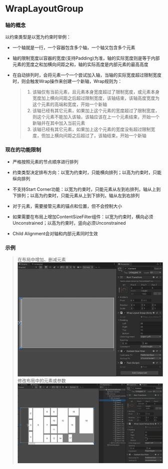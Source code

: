 # WrapLayoutGroup

### 轴的概念

以约束类型是以宽为约束时举例：

+ 一个轴就是一行，一个容器包含多个轴，一个轴又包含多个元素

+ 轴的限制宽度以容器的宽度(支持Padding)为准，轴的实际宽度则是等于内部元素的宽度之和加横向间距之和，轴的实际高度是内部元素的最高高度

+ 在自动排列时，会将元素一个一个尝试加入轴，当轴的实际宽度超过限制宽度时，则会触发Wrap操作来创建一个新轴，Wrap规则为：
    > 1. 该轴仅有当前元素，且元素本身宽度超过了限制宽度，或元素本身宽度加上横向间距之后超过限制宽度，该轴结束，该轴高度宽度为这个元素的高端和宽度，开始一个新轴
    > 2. 该轴已经有其它元素，如果加上这个元素的宽度超过了限制宽度，则这个元素不能加入该轴，该轴应该在上一个元素结束，开始一个新轴并在其中加入当前元素
    > 3. 该轴已经有其它元素，如果加上这个元素的宽度没有超过限制宽度，但加上横向间距之后超过了，该轴结束，开始一个新轴

### 现在的功能限制

+ 严格按照元素的节点顺序进行排列

+ 约束类型决定排布方向：以宽为约束时，只能横向排列；以高为约束时，只能纵向排列

+ 不支持Start Corner功能：以宽为约束时，只能元素从左到右排列，轴从上到下排列；以高为约束时，只能元素从上到下排列，轴从左到右排列

+ 对于元素，需要接管元素的锚点和位置，但不会控制大小

+ 如果需要在布局上增加ContentSizeFilter组件：以宽为约束时，横向必须Unconstrained；以高为约束时，竖向必须Unconstrained

+ Child Alignment会对轴和内部元素同时生效

### 示例
> 在布局中增加、删减元素
> ![在布局中增加、删减元素](README/AddAndDeleteElement.gif)
> 修改布局中的元素或参数
> ![修改布局中的元素或参数](README/Change.gif)